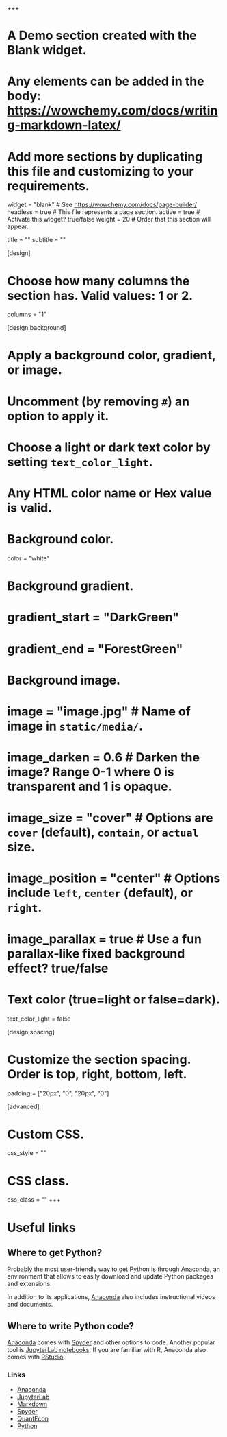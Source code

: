+++
# A Demo section created with the Blank widget.
# Any elements can be added in the body: https://wowchemy.com/docs/writing-markdown-latex/
# Add more sections by duplicating this file and customizing to your requirements.

widget = "blank"  # See https://wowchemy.com/docs/page-builder/
headless = true  # This file represents a page section.
active = true  # Activate this widget? true/false
weight = 20  # Order that this section will appear.

title = ""
subtitle = ""

[design]
  # Choose how many columns the section has. Valid values: 1 or 2.
  columns = "1"

[design.background]
  # Apply a background color, gradient, or image.
  #   Uncomment (by removing `#`) an option to apply it.
  #   Choose a light or dark text color by setting `text_color_light`.
  #   Any HTML color name or Hex value is valid.

  # Background color.
   color = "white"
  
  # Background gradient.
  # gradient_start = "DarkGreen"
  # gradient_end = "ForestGreen"
  
  # Background image.
  # image = "image.jpg"  # Name of image in `static/media/`.
  # image_darken = 0.6  # Darken the image? Range 0-1 where 0 is transparent and 1 is opaque.
  # image_size = "cover"  #  Options are `cover` (default), `contain`, or `actual` size.
  # image_position = "center"  # Options include `left`, `center` (default), or `right`.
  # image_parallax = true  # Use a fun parallax-like fixed background effect? true/false
  
  # Text color (true=light or false=dark).
  text_color_light = false

[design.spacing]
  # Customize the section spacing. Order is top, right, bottom, left.
  padding = ["20px", "0", "20px", "0"]

[advanced]
 # Custom CSS. 
 css_style = ""
 
 # CSS class.
 css_class = ""
+++

# Useful links

## Where to get Python?

Probably the most user-friendly way to get Python is through [Anaconda](https://anaconda.org/), an environment that allows to easily download and update Python packages and extensions.

In addition to its applications, [Anaconda](https://anaconda.org/) also includes instructional videos and documents.

## Where to write Python code?

[Anaconda](https://anaconda.org/) comes with [Spyder](https://www.spyder-ide.org/) and other options to code. Another popular tool is [JupyterLab notebooks](https://jupyter.org/). If you are familiar with R, Anaconda also comes with [RStudio](https://rstudio.com/).

### Links
* [Anaconda](https://anaconda.org/)
* [JupyterLab](https://jupyter.org/)
* [Markdown](https://daringfireball.net/projects/markdown/)
* [Spyder](https://www.spyder-ide.org/)
* [QuantEcon](https://quantecon.org/)
* [Python](https://www.python.org/)




<!-- HYPERLINKS TO JUPYTER NOTEBOOKS -->
[01]: <https://nbviewer.jupyter.org/github/ncachanosky/Macroeconomics-with-Python/blob/master/Jupyter%20Notebooks/Labor%20Market.ipynb>

[02]: <https://nbviewer.jupyter.org/github/ncachanosky/Macroeconomics-with-Python/blob/master/Jupyter%20Notebooks/IS-LM%20Model.ipynb>

[03]: <https://nbviewer.jupyter.org/github/ncachanosky/Macroeconomics-with-Python/blob/master/Jupyter%20Notebooks/AD-AS%20Model.ipynb>

[04]: <https://nbviewer.jupyter.org/github/ncachanosky/Macroeconomics-with-Python/blob/master/Jupyter%20Notebooks/Solow%20Model.ipynb>

[05]: <https://nbviewer.jupyter.org/github/ncachanosky/Macroeconomics-with-Python/blob/master/Jupyter%20Notebooks/R%26D%20Growth%20Model.ipynb>

[06]: <https://nbviewer.jupyter.org/github/ncachanosky/Macroeconomics-with-Python/blob/master/Jupyter%20Notebooks/A%20Simple%20Ramsey%20Model.ipynb>